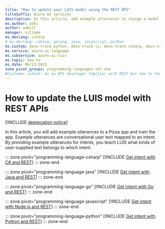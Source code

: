 ```yaml
---
title: "How to update your LUIS model using the REST API"
titleSuffix: Azure AI services
description: In this article, add example utterances to change a model and train the app.
ms.author: aahi
author: aahill
manager: nitinme
ms.devlang: csharp
# ms.devlang: csharp, golang, java, javascript, python
ms.custom: devx-track-python, devx-track-js, devx-track-csharp, devx-track-extended-java, devx-track-go
ms.service: azure-ai-language
ms.subservice: azure-ai-luis
ms.topic: how-to
ms.date: 06/12/2025
zone_pivot_groups: programming-languages-set-one
#Customer intent: As an API developer familiar with REST but new to the LUIS service, I want to query the LUIS endpoint of a published model so that I can see the JSON prediction response.
---
```


# How to update the LUIS model with REST APIs

[!INCLUDE [deprecation notice](./includes/deprecation-notice.md)]


In this article, you will add example utterances to a Pizza app and train the app. Example utterances are conversational user text mapped to an intent. By providing example utterances for intents, you teach LUIS what kinds of user-supplied text belongs to which intent.

::: zone pivot="programming-language-csharp"
[!INCLUDE [Get intent with C# and REST](./includes/get-started-get-model-rest-csharp.md)]
::: zone-end

::: zone pivot="programming-language-java"
[!INCLUDE [Get intent with Java and REST](./includes/get-started-get-model-rest-java.md)]
::: zone-end

::: zone pivot="programming-language-go"
[!INCLUDE [Get intent with Go and REST](./includes/get-started-get-model-rest-go.md)]
::: zone-end

::: zone pivot="programming-language-javascript"
[!INCLUDE [Get intent with Node.js and REST](./includes/get-started-get-model-rest-nodejs.md)]
::: zone-end

::: zone pivot="programming-language-python"
[!INCLUDE [Get intent with Python and REST](./includes/get-started-get-model-rest-python.md)]
::: zone-end

